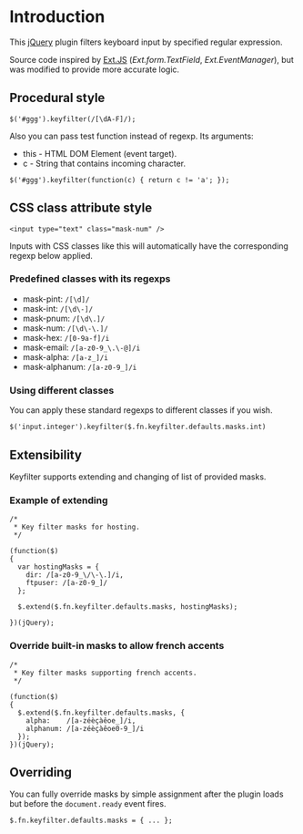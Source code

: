 # Introduction

This [jQuery](http://jquery.com/) plugin filters keyboard input by specified regular expression.

Source code inspired by [Ext.JS](http://www.sencha.com/products/extjs/) (*Ext.form.TextField*, *Ext.EventManager*), but was modified to provide more accurate logic.

## Procedural style

`$('#ggg').keyfilter(/[\dA-F]/);`

Also you can pass test function instead of regexp. Its arguments:

* this - HTML DOM Element (event target).
* c - String that contains incoming character.

`$('#ggg').keyfilter(function(c) { return c != 'a'; });`

## CSS class attribute style

`<input type="text" class="mask-num" />`

Inputs with CSS classes like this will automatically have the corresponding regexp below applied.

### Predefined classes with its regexps

* mask-pint: `/[\d]/`
* mask-int: `/[\d\-]/`
* mask-pnum: `/[\d\.]/`
* mask-num: `/[\d\-\.]/`
* mask-hex: `/[0-9a-f]/i`
* mask-email: `/[a-z0-9_\.\-@]/i`
* mask-alpha: `/[a-z_]/i`
* mask-alphanum: `/[a-z0-9_]/i`

### Using different classes

You can apply these standard regexps to different classes if you wish.

    $('input.integer').keyfilter($.fn.keyfilter.defaults.masks.int)

## Extensibility

Keyfilter supports extending and changing of list of provided masks.

### Example of extending

    /*
     * Key filter masks for hosting.
     */

    (function($)
    {
      var hostingMasks = {
        dir: /[a-z0-9_\/\-\.]/i,
        ftpuser: /[a-z0-9_]/
      };

      $.extend($.fn.keyfilter.defaults.masks, hostingMasks);

    })(jQuery);

### Override built-in masks to allow french accents

    /*
     * Key filter masks supporting french accents.
     */

    (function($)
    {
      $.extend($.fn.keyfilter.defaults.masks, {
        alpha:    /[a-zéèçàêoe_]/i,
        alphanum: /[a-zéèçàêoe0-9_]/i
      });
    })(jQuery);

## Overriding
 
You can fully override masks by simple assignment after the plugin loads but before the `document.ready` event fires.

    $.fn.keyfilter.defaults.masks = { ... };

